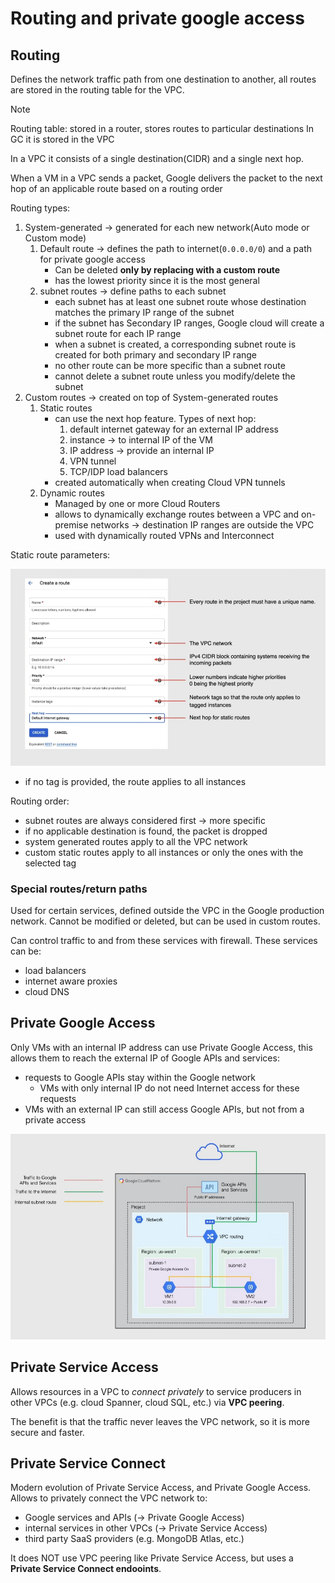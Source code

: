 # Routing and private google access

## Routing

Defines the network traffic path from one destination to another, all routes are stored in the routing table for the VPC.

> [!NOTE]
> Routing table: stored in a router, stores routes to particular destinations
> In GC it is stored in the VPC

In a VPC it consists of a single destination(CIDR) and a single next hop.

When a VM in a VPC sends a packet, Google delivers the packet to the next hop of an applicable route based on a routing order

Routing types:

1. System-generated -> generated for each new network(Auto mode or Custom mode)
   1. Default route -> defines the path to internet(`0.0.0.0/0`) and a path for private google access
      - Can be deleted **only by replacing with a custom route**
      - has the lowest priority since it is the most general
   2. subnet routes -> define paths to each subnet
      - each subnet has at least one subnet route whose destination matches the primary IP range of the subnet
      - if the subnet has Secondary IP ranges, Google cloud will create a subnet route for each IP range
      - when a subnet is created, a corresponding subnet route is created for both primary and secondary IP range
      - no other route can be more specific than a subnet route
      - cannot delete a subnet route unless you modify/delete the subnet
2. Custom routes -> created on top of System-generated routes
   1. Static routes
      - can use the next hop feature. Types of next hop:
        1. default internet gateway for an external IP address
        2. instance -> to internal IP of the VM
        3. IP address -> provide an internal IP
        4. VPN tunnel
        5. TCP/IDP load balancers
      - created automatically when creating Cloud VPN tunnels
   2. Dynamic routes
      - Managed by one or more Cloud Routers
      - allows to dynamically exchange routes between a VPC and on-premise networks -> destination IP ranges are outside the VPC
      - used with dynamically routed VPNs and Interconnect

Static route parameters:

![Static route parameters](ch5.2-routing-and-private-google-access.static-route-params.png)

- if no tag is provided, the route applies to all instances

Routing order:

- subnet routes are always considered first -> more specific
- if no applicable destination is found, the packet is dropped
- system generated routes apply to all the VPC network
- custom static routes apply to all instances or only the ones with the selected tag

### Special routes/return paths

Used for certain services, defined outside the VPC in the Google production network. Cannot be modified or deleted, but can be used in custom routes.

Can control traffic to and from these services with firewall. These services can be:

- load balancers
- internet aware proxies
- cloud DNS

## Private Google Access

Only VMs with an internal IP address can use Private Google Access, this allows them to reach the external IP of Google APIs and services:

- requests to Google APIs stay within the Google network
  - VMs with only internal IP do not need Internet access for these requests
- VMs with an external IP can still access Google APIs, but not from a private access

![alt text](ch5.2-routing-and-private-google-access.private-google-access.png)

## Private Service Access

Allows resources in a VPC to _connect privately_ to service producers in other VPCs (e.g. cloud Spanner, cloud SQL, etc.) via **VPC peering**.

The benefit is that the traffic never leaves the VPC network, so it is more secure and faster.

## Private Service Connect

Modern evolution of Private Service Access, and Private Google Access. Allows to privately connect the VPC network to:

- Google services and APIs (-> Private Google Access)
- internal services in other VPCs (-> Private Service Access)
- third party SaaS providers (e.g. MongoDB Atlas, etc.)

It does NOT use VPC peering like Private Service Access, but uses a **Private Service Connect endooints**.
